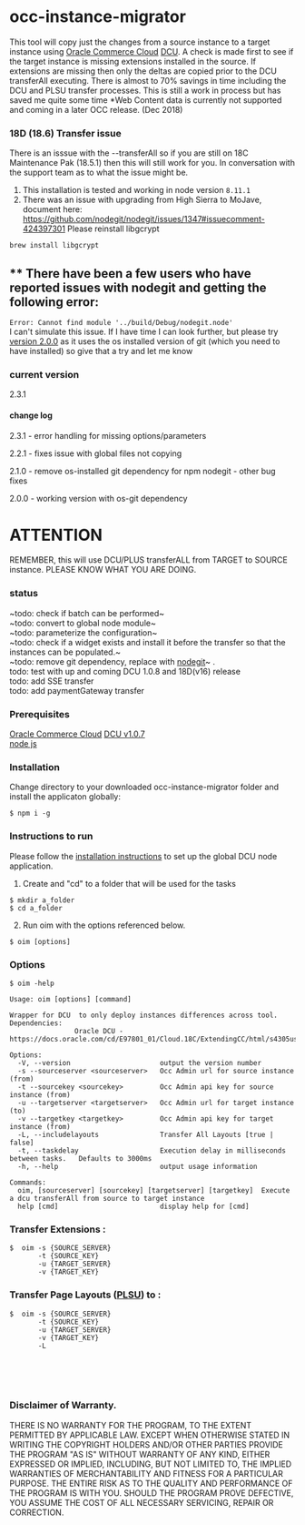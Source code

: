  # occ-instance-migrator

This tool will copy just the changes from a source instance to a target instance
using [Oracle Commerce Cloud](https://cloud.oracle.com/en_US/commerce-cloud "Oracle Commerce Cloud") [DCU](https://docs.oracle.com/cd/E97801_01/Cloud.18C/ExtendingCC/html/s4305usethedesigncodeutility01.html "Use the Design Code Utility").
A check is made first to see if the target instance is missing extensions installed in the source. If extensions are missing then only the deltas are copied prior to the DCU transferAll executing.
There is almost to 70% savings in time including the DCU and PLSU transfer processes.
This is still a work in process but has saved me quite some time
*Web Content data is currently not supported and coming in a later OCC release. (Dec 2018)

### 18D (18.6) Transfer issue
There is an isssue with the --transferAll so if you are still on 18C Maintenance Pak (18.5.1) then this will still work for you.  In conversation with the support team as to what the issue might be.


1. This installation is tested and working in node version `8.11.1`
2. There was an issue with upgrading from High Sierra to MoJave, document here:
https://github.com/nodegit/nodegit/issues/1347#issuecomment-424397301
Please reinstall libgcrypt
```
brew install libgcrypt
``` 

## \*\* There have been a few users who have reported issues with nodegit and getting the following error:
`Error: Cannot find module '../build/Debug/nodegit.node'`  
I can't simulate this issue. If I have time I can look further, but please try [version 2.0.0](https://github.com/leedium/occ-instance-migrator/tree/v2.0.0) as it uses the os installed version of git (which you need to have installed) so give that a try and let me know

### current version
2.3.1

#### change log
2.3.1
    - error handling for missing options/parameters

2.2.1
    - fixes issue with global files not copying

2.1.0
    - remove os-installed git dependency for npm nodegit
    - other bug fixes

2.0.0
    - working version with os-git dependency
    
# ATTENTION
REMEMBER, this will use DCU/PLUS transferALL from TARGET to SOURCE instance.  PLEASE KNOW WHAT YOU ARE DOING.


### status
~todo:  check if batch can be performed~    
~todo:  convert to global node module~     
~todo:  parameterize the configuration~      
~todo: check if a widget exists and install it before the transfer so that the instances can be populated.~  
~todo: remove git dependency, replace with [nodegit](https://www.nodegit.org/ "nodegit")~ .  
todo: test with up and coming DCU 1.0.8 and 18D(v16) release   
todo: add SSE transfer  
todo: add paymentGateway transfer

### Prerequisites
[Oracle Commerce Cloud](https://cloud.oracle.com/en_US/commerce-cloud "Oracle Commerce Cloud") [DCU v1.0.7](https://docs.oracle.com/cd/E97801_01/Cloud.18C/ExtendingCC/html/s4305usethedesigncodeutility01.html "Use the Design Code Utility")  
[node js](https://nodejs.org/en/ "Node JS")

### Installation
Change directory to your downloaded occ-instance-migrator folder and install the applicaton globally:
```
$ npm i -g
```

### Instructions to run
Please follow the [installation instructions](https://docs.oracle.com/cd/E97801_01/Cloud.18C/ExtendingCC/html/s4305downloadandinstallthedesigncodeu01.html "install Design and Code Utility") to set up the global DCU node application.

1. Create and "cd" to a folder that will be used for the tasks
```
$ mkdir a_folder
$ cd a_folder
```

2. Run oim with the options referenced below.
```
$ oim [options]
```

### Options
```
$ oim -help

Usage: oim [options] [command]

Wrapper for DCU  to only deploy instances differences across tool.
Dependencies:
                Oracle DCU -  https://docs.oracle.com/cd/E97801_01/Cloud.18C/ExtendingCC/html/s4305usethedcutograbanduploadsourceco01.html

Options:
  -V, --version                      output the version number
  -s --sourceserver <sourceserver>   Occ Admin url for source instance (from)
  -t --sourcekey <sourcekey>         Occ Admin api key for source instance (from)
  -u --targetserver <targetserver>   Occ Admin url for target instance (to)
  -v --targetkey <targetkey>         Occ Admin api key for target instance (from)
  -L, --includelayouts               Transfer All Layouts [true | false]
  -t, --taskdelay                    Execution delay in milliseconds between tasks.   Defaults to 3000ms
  -h, --help                         output usage information

Commands:
  oim, [sourceserver] [sourcekey] [targetserver] [targetkey]  Execute a dcu transferAll from source to target instance
  help [cmd]                         display help for [cmd]
```


### Transfer Extensions :
```
$  oim -s {SOURCE_SERVER}
       -t {SOURCE_KEY}
       -u {TARGET_SERVER}
       -v {TARGET_KEY}

```

### Transfer Page Layouts ([PLSU](https://docs.oracle.com/cd/E97801_01/Cloud.18C/ExtendingCC/html/s4305usetheplsuutility01.html "Page Layout Synchronization Utility")) to :
```
$  oim -s {SOURCE_SERVER}
       -t {SOURCE_KEY}
       -u {TARGET_SERVER}
       -v {TARGET_KEY}
       -L
```

<br/><br/><br/>
### Disclaimer of Warranty.

  THERE IS NO WARRANTY FOR THE PROGRAM, TO THE EXTENT PERMITTED BY
APPLICABLE LAW.  EXCEPT WHEN OTHERWISE STATED IN WRITING THE COPYRIGHT
HOLDERS AND/OR OTHER PARTIES PROVIDE THE PROGRAM "AS IS" WITHOUT WARRANTY
OF ANY KIND, EITHER EXPRESSED OR IMPLIED, INCLUDING, BUT NOT LIMITED TO,
THE IMPLIED WARRANTIES OF MERCHANTABILITY AND FITNESS FOR A PARTICULAR
PURPOSE.  THE ENTIRE RISK AS TO THE QUALITY AND PERFORMANCE OF THE PROGRAM
IS WITH YOU.  SHOULD THE PROGRAM PROVE DEFECTIVE, YOU ASSUME THE COST OF
ALL NECESSARY SERVICING, REPAIR OR CORRECTION.
